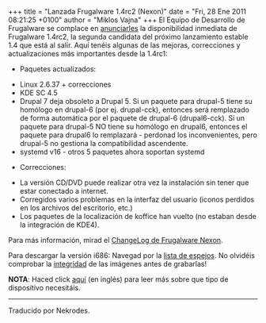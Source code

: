 +++
title = "Lanzada Frugalware 1.4rc2 (Nexon)"
date = "Fri, 28 Ene 2011 08:21:25 +0100"
author = "Miklos Vajna"
+++
El Equipo de Desarrollo de Frugalware se complace en [anunciarles](/news/195) la disponibilidad inmediata de Frugalware 1.4rc2, la segunda candidata del próximo lanzamiento estable 1.4 que está al salir.
Aquí tenéis algunas de las mejoras, correcciones y actualizaciones más importantes desde la 1.4rc1:  

* Paquetes actualizados:
+ Linux 2.6.37 + correcciones
+ KDE SC 4.5
+ Drupal 7 deja obsoleto a Drupal 5. Si un paquete para drupal-5 tiene su homólogo en drupal-6 (por ej. drupal-cck),
 entonces será remplazado de forma automática por el paquete de drupal-6 (drupal6-cck). Si un paquete para drupal-5
 NO tiene su homólogo en drupal6, entonces el paquete para drupal6 lo remplazará - perdonad los inconvenientes,
 pero drupal-5 no gestiona la compatibilidad ascendente.
+ systemd v16 - otros 5 paquetes ahora soportan systemd

* Correcciones:
+ La versión CD/DVD puede realizar otra vez la instalación sin tener que estar conectado a internet.
+ Corregidos varios problemas en la interfaz del usuario (iconos perdidos en los archivos del escritorio,
 etc.)
+ Los paquetes de la localización de koffice han vuelto (no estaban desde la integración de KDE4).


 Para más información, mirad el [ChangeLog de Frugalware Nexon](http://ftp.frugalware.org/pub/frugalware/frugalware-testing/ChangeLog.txt).  

 Para descargar la versión i686: Navegad por la [lista de espejos](http://frugalware.org/download/frugalware-testing-iso). No olvidéis comprobar la [integridad](http://frugalware.org/download/frugalware-testing-iso/SHA1SUMS) de las imágenes antes de grabarlas!  
  

**NOTA**: Haced click [aquí](/docs/install#_choosing_installation_flavor) (en inglés) para leer más sobre que tipo de dispositivo necesitáis.   

  



---


 Traducido por Nekrodes.

